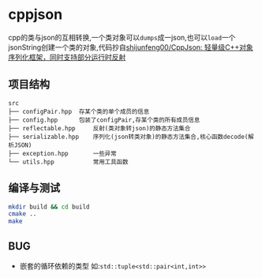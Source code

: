 # cppjson

cpp的类与json的互相转换,一个类对象可以`dumps`成一json,也可以`load`一个jsonString创建一个类的对象,代码抄自[shijunfeng00/CppJson: 轻量级C++对象序列化框架，同时支持部分运行时反射](https://github.com/shijunfeng00/CppJson)

## 项目结构

```plaintext
src
├── configPair.hpp  存某个类的单个成员的信息
├── config.hpp      包装了configPair,存某个类的所有成员信息
├── reflectable.hpp     反射(类对象转json)的静态方法集合
├── serializable.hpp    序列化(json转类对象)的静态方法集合,核心函数decode(解析JSON)
├── exception.hpp       一些异常
└── utils.hpp           常用工具函数
```

## 编译与测试

```sh
mkdir build && cd build
cmake ..
make
```

## BUG

- 嵌套的循环依赖的类型 如:`std::tuple<std::pair<int,int>>`
